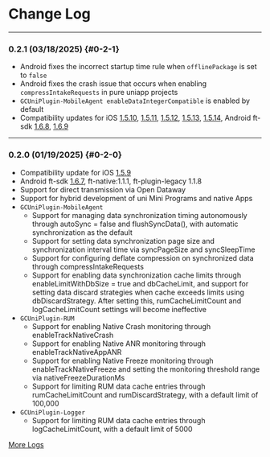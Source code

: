 # Change Log
---
### **0.2.1 (03/18/2025)** {#0-2-1}
* Android fixes the incorrect startup time rule when `offlinePackage` is set to `false`
* Android fixes the crash issue that occurs when enabling `compressIntakeRequests` in pure uniapp projects
* `GCUniPlugin-MobileAgent enableDataIntegerCompatible` is enabled by default
* Compatibility updates for iOS [1.5.10](../ios/sdk-changelog.md/#1-5-10), [1.5.11](../ios/sdk-changelog.md/#1-5-11), [1.5.12](../ios/sdk-changelog.md/#1-5-12), [1.5.13](../ios/sdk-changelog.md/#1-5-13), [1.5.14](../ios/sdk-changelog.md/#1-5-14), Android ft-sdk [1.6.8](../android/sdk-changelog.md#1-6-8), [1.6.9](../android/sdk-changelog.md#1-6-9)

---

### **0.2.0 (01/19/2025)** {#0-2-0}
* Compatibility update for iOS [1.5.9](../ios/sdk-changelog.md#1-5-9)
* Android ft-sdk [1.6.7](../android/sdk-changelog.md#1-6-7), ft-native:1.1.1, ft-plugin-legacy 1.1.8
* Support for direct transmission via Open Dataway
* Support for hybrid development of uni Mini Programs and native Apps
* `GCUniPlugin-MobileAgent`
    * Support for managing data synchronization timing autonomously through autoSync = false and flushSyncData(), with automatic synchronization as the default
    * Support for setting data synchronization page size and synchronization interval time via syncPageSize and syncSleepTime
    * Support for configuring deflate compression on synchronized data through compressIntakeRequests
    * Support for enabling data synchronization cache limits through enableLimitWithDbSize = true and dbCacheLimit,
      and support for setting data discard strategies when cache exceeds limits using dbDiscardStrategy. After setting this,
      rumCacheLimitCount and logCacheLimitCount settings will become ineffective
* `GCUniPlugin-RUM`
    * Support for enabling Native Crash monitoring through enableTrackNativeCrash
    * Support for enabling Native ANR monitoring through enableTrackNativeAppANR
    * Support for enabling Native Freeze monitoring through enableTrackNativeFreeze and setting the monitoring threshold range via nativeFreezeDurationMs
    * Support for limiting RUM data cache entries through rumCacheLimitCount and rumDiscardStrategy, with a default limit of 100,000
* `GCUniPlugin-Logger`
    * Support for limiting RUM data cache entries through logCacheLimitCount, with a default limit of 5000

[More Logs](https://github.com/GuanceCloud/datakit-uniapp-native-plugin/blob/develop/CHANGELOG.md)